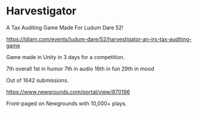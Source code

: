 # Harvestigator
A Tax Auditing Game Made For Ludum Dare 52!


https://ldjam.com/events/ludum-dare/52/harvestigator-an-irs-tax-auditing-game

Game made in Unity in 3 days for a competition. 

7th overall
1st in humor
7th in audio
16th in fun
29th in mood

Out of 1642 submissions.

https://www.newgrounds.com/portal/view/870196

Front-paged on Newgrounds with 10,000+ plays.

